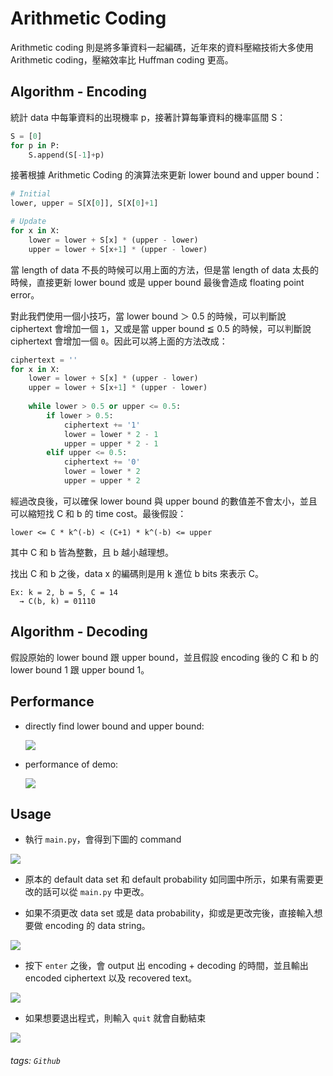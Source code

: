 # Arithmetic Coding

Arithmetic coding 則是將多筆資料一起編碼，近年來的資料壓縮技術大多使用 Arithmetic coding，壓縮效率比 Huffman coding 更高。

## Algorithm - Encoding

統計 data 中每筆資料的出現機率 p，接著計算每筆資料的機率區間 S：

```python
S = [0]
for p in P:
    S.append(S[-1]+p)
```

接著根據 Arithmetic Coding 的演算法來更新 lower bound and upper bound：

```python
# Initial
lower, upper = S[X[0]], S[X[0]+1]

# Update
for x in X:
    lower = lower + S[x] * (upper - lower)
    upper = lower + S[x+1] * (upper - lower)
```

當 length of data 不長的時候可以用上面的方法，但是當 length of data 太長的時候，直接更新 lower bound 或是 upper bound 最後會造成 floating point error。

對此我們使用一個小技巧，當 lower bound ＞ 0.5 的時候，可以判斷說 ciphertext 會增加一個 `1`，又或是當 upper bound ≦ 0.5 的時候，可以判斷說 ciphertext 會增加一個 `0`。因此可以將上面的方法改成：

```python
ciphertext = ''
for x in X:
    lower = lower + S[x] * (upper - lower)
    upper = lower + S[x+1] * (upper - lower)
    
    while lower > 0.5 or upper <= 0.5:
        if lower > 0.5:
            ciphertext += '1'
            lower = lower * 2 - 1
            upper = upper * 2 - 1
        elif upper <= 0.5:
            ciphertext += '0'
            lower = lower * 2
            upper = upper * 2
```

經過改良後，可以確保 lower bound 與 upper bound 的數值差不會太小，並且可以縮短找 C 和 b 的 time cost。最後假設：
```
lower <= C * k^(-b) < (C+1) * k^(-b) <= upper
```
其中 C 和 b 皆為整數，且 b 越小越理想。

找出 C 和 b 之後，data x 的編碼則是用 k 進位 b bits 來表示 C。

```
Ex: k = 2, b = 5, C = 14
  → C(b, k) = 01110
```

## Algorithm - Decoding

假設原始的 lower bound 跟 upper bound，並且假設 encoding 後的 C 和 b 的 lower bound 1 跟 upper bound 1。

## Performance

* directly find lower bound and upper bound:

    ![](https://i.imgur.com/V3z0ITJ.jpg)
    
* performance of demo:

    ![](https://i.imgur.com/8GaDDYd.jpg)

## Usage

* 執行 `main.py`，會得到下圖的 command

![](https://i.imgur.com/l3BDRIk.png)

* 原本的 default data set 和 default probability 如同圖中所示，如果有需要更改的話可以從 `main.py` 中更改。

* 如果不須更改 data set 或是 data probability，抑或是更改完後，直接輸入想要做 encoding 的 data string。

![](https://i.imgur.com/zqKl9EH.png)

* 按下 `enter` 之後，會 output 出 encoding + decoding 的時間，並且輸出 encoded ciphertext 以及 recovered text。

![](https://i.imgur.com/yXYCNPb.png)

* 如果想要退出程式，則輸入 `quit` 就會自動結束

![](https://i.imgur.com/2MoTh8r.png)

###### tags: `Github`
